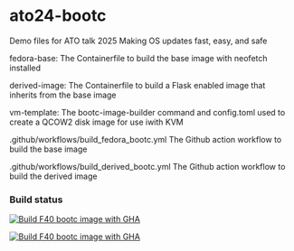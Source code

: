 # ato24-bootc
Demo files for ATO talk 2025 Making OS updates fast, easy, and safe

fedora-base: The Containerfile to build the base image with neofetch installed

derived-image: The Containerfile to build a Flask enabled image that inherits from the base image

vm-template: The bootc-image-builder command and config.toml used to create a QCOW2 disk image for use iwith KVM

.github/workflows/build_fedora_bootc.yml The Github action workflow to build the base image

.github/workflows/build_derived_bootc.yml The Github action workflow to build the derived image


### Build status
[![Build F40 bootc image with GHA](https://github.com/nzwulfin/ato24-bootc/actions/workflows/build_fedora_bootc.yml/badge.svg)](https://github.com/nzwulfin/ato24-bootc/actions/workflows/build_fedora_bootc.yml)

[![Build F40 bootc image with GHA](https://github.com/nzwulfin/ato24-bootc/actions/workflows/build_fedora_bootc.yml/badge.svg)](https://github.com/nzwulfin/ato24-bootc/actions/workflows/build_fedora_bootc.yml)
